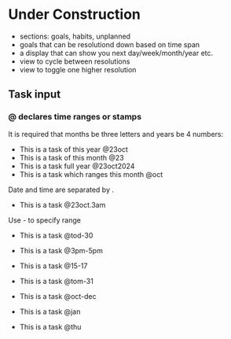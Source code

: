# Under Construction

- sections: goals, habits, unplanned
- goals that can be resolutiond down based on time span
- a display that can show you next day/week/month/year etc.
- view to cycle between resolutions
- view to toggle one higher resolution

## Task input

### @ declares time ranges or stamps

It is required that months be three letters and years be 4 numbers:
- This is a task of this year @23oct
- This is a task of this month @23
- This is a task full year @23oct2024
- This is a task which ranges this month @oct

Date and time are separated by .
- This is a task @23oct.3am

Use - to specify range
- This is a task @tod-30
- This is a task @3pm-5pm
- This is a task @15-17
- This is a task @tom-31
- This is a task @oct-dec

- This is a task @jan
- This is a task @thu

